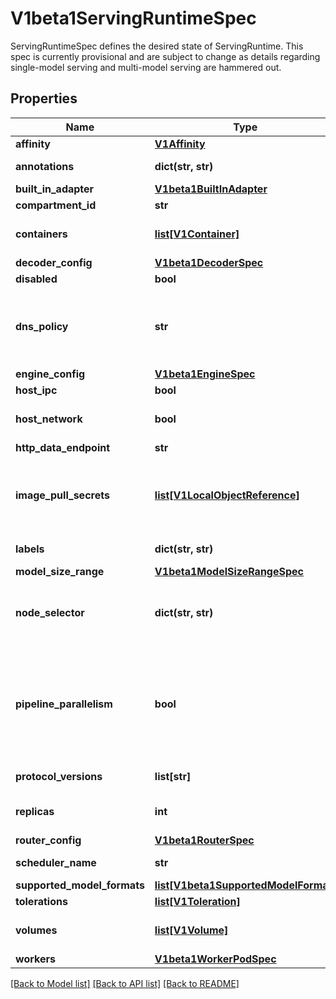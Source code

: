 # V1beta1ServingRuntimeSpec

ServingRuntimeSpec defines the desired state of ServingRuntime. This spec is currently provisional and are subject to change as details regarding single-model serving and multi-model serving are hammered out.

## Properties

| Name                 | Type                                                                                                    | Description                                                                                          | Notes      |
|----------------------|---------------------------------------------------------------------------------------------------------|------------------------------------------------------------------------------------------------------|------------|
| **affinity**         | [**V1Affinity**](https://github.com/kubernetes-client/python/blob/master/kubernetes/docs/V1Affinity.md) |                                                                                                      | [optional] |
| **annotations**      | **dict(str, str)**                                                                                      | Annotations that will be add to the pod. More info: http://kubernetes.io/docs/user-guide/annotations | [optional] |
| **built_in_adapter** | [**V1beta1BuiltInAdapter**](V1beta1BuiltInAdapter.md)                                                   |                                                                                                      | [optional] |
| **compartment_id**   | **str**                                                                                                 | The compartment ID to use for the serving runtime                                                    | [optional] |
| **containers**              | [**list[V1Container]**](https://github.com/kubernetes-client/python/blob/master/kubernetes/docs/V1Container.md)                       | List of containers belonging to the pod. Containers cannot currently be added or removed. There must be at least one container in a Pod. Cannot be updated.                                                                                                                                                                                                                                                                                                                                                                                                                    |
| **decoder_config**          | [**V1beta1DecoderSpec**](V1beta1DecoderSpec.md)                                                                                       |                                                                                                                                                                                                                                                                                                                                                                                                                                                                                                                                                                                | [optional] |
| **disabled**                | **bool**                                                                                                                              | Set to true to disable use of this runtime                                                                                                                                                                                                                                                                                                                                                                                                                                                                                                                                     | [optional] |
| **dns_policy**              | **str**                                                                                                                               | Set DNS policy for the pod. Defaults to \&quot;ClusterFirst\&quot;. Valid values are &#39;ClusterFirstWithHostNet&#39;, &#39;ClusterFirst&#39;, &#39;Default&#39; or &#39;None&#39;. DNS parameters given in DNSConfig will be merged with the policy selected with DNSPolicy. To have DNS options set along with hostNetwork, you have to specify DNS policy explicitly to &#39;ClusterFirstWithHostNet&#39;.                                                                                                                                                                 | [optional] |
| **engine_config**           | [**V1beta1EngineSpec**](V1beta1EngineSpec.md)                                                                                         |                                                                                                                                                                                                                                                                                                                                                                                                                                                                                                                                                                                | [optional] |
| **host_ipc**                | **bool**                                                                                                                              | Use the host&#39;s ipc namespace. Optional: Default to false.                                                                                                                                                                                                                                                                                                                                                                                                                                                                                                                  | [optional] |
| **host_network**            | **bool**                                                                                                                              | Host networking requested for this pod. Use the host&#39;s network namespace. If this option is set, the ports that will be used must be specified. Default to false.                                                                                                                                                                                                                                                                                                                                                                                                          | [optional] |
| **http_data_endpoint**      | **str**                                                                                                                               | HTTP endpoint for inferencing                                                                                                                                                                                                                                                                                                                                                                                                                                                                                                                                                  | [optional] |
| **image_pull_secrets**      | [**list[V1LocalObjectReference]**](https://github.com/kubernetes-client/python/blob/master/kubernetes/docs/V1LocalObjectReference.md) | ImagePullSecrets is an optional list of references to secrets in the same namespace to use for pulling any of the images used by this PodSpec. If specified, these secrets will be passed to individual puller implementations for them to use. More info: https://kubernetes.io/docs/concepts/containers/images#specifying-imagepullsecrets-on-a-pod                                                                                                                                                                                                                          | [optional] |
| **labels**                  | **dict(str, str)**                                                                                                                    | Labels that will be add to the pod. More info: http://kubernetes.io/docs/user-guide/labels                                                                                                                                                                                                                                                                                                                                                                                                                                                                                     | [optional] |
| **model_size_range**        | [**V1beta1ModelSizeRangeSpec**](V1beta1ModelSizeRangeSpec.md)                                                                         |                                                                                                                                                                                                                                                                                                                                                                                                                                                                                                                                                                                | [optional] |
| **node_selector**           | **dict(str, str)**                                                                                                                    | NodeSelector is a selector which must be true for the pod to fit on a node. Selector which must match a node&#39;s labels for the pod to be scheduled on that node. More info: https://kubernetes.io/docs/concepts/configuration/assign-pod-node/                                                                                                                                                                                                                                                                                                                              | [optional] |
| **pipeline_parallelism**    | **bool**                                                                                                                              | Enable pipeline parallelism for the runtime When pipeline parallelism is enabled, the runtime informs the model server to use pipeline parallelism for model inference with multiple compute nodes via Ray Cluster and vLLM only. The number of compute nodes is determined by the number of replicas in the Inference Service. The worker node will be minimum replica minus one, which is reserved for head node. This field is deprecated and will be removed in a future release. Please use the annotation \&quot;ome.io/deploymentMode: MultiNodeRayVLLM\&quot; instead. | [optional] |
| **protocol_versions**       | **list[str]**                                                                                                                         | Supported protocol versions (i.e. openAI or cohere or openInference-v1 or openInference-v2)                                                                                                                                                                                                                                                                                                                                                                                                                                                                                    | [optional] |
| **replicas**                | **int**                                                                                                                               | Configure the number of replicas in the Deployments generated by this ServingRuntime If specified, this overrides the podsPerRuntime configuration value                                                                                                                                                                                                                                                                                                                                                                                                                       | [optional] |
| **router_config**           | [**V1beta1RouterSpec**](V1beta1RouterSpec.md)                                                                                         |                                                                                                                                                                                                                                                                                                                                                                                                                                                                                                                                                                                | [optional] |
| **scheduler_name**          | **str**                                                                                                                               | If specified, the pod will be dispatched by specified scheduler. If not specified, the pod will be dispatched by default scheduler.                                                                                                                                                                                                                                                                                                                                                                                                                                            | [optional] |
| **supported_model_formats** | [**list[V1beta1SupportedModelFormat]**](V1beta1SupportedModelFormat.md)                                                               | Model formats and version supported by this runtime                                                                                                                                                                                                                                                                                                                                                                                                                                                                                                                            | [optional] |
| **tolerations**             | [**list[V1Toleration]**](https://github.com/kubernetes-client/python/blob/master/kubernetes/docs/V1Toleration.md)                     | If specified, the pod&#39;s tolerations.                                                                                                                                                                                                                                                                                                                                                                                                                                                                                                                                       | [optional] |
| **volumes**                 | [**list[V1Volume]**](https://github.com/kubernetes-client/python/blob/master/kubernetes/docs/V1Volume.md)                             | List of volumes that can be mounted by containers belonging to the pod. More info: https://kubernetes.io/docs/concepts/storage/volumes                                                                                                                                                                                                                                                                                                                                                                                                                                         | [optional] |
| **workers**                 | [**V1beta1WorkerPodSpec**](V1beta1WorkerPodSpec.md)                                                                                   |                                                                                                                                                                                                                                                                                                                                                                                                                                                                                                                                                                                | [optional] |

[[Back to Model list]](../README.md#documentation-for-models) [[Back to API list]](../README.md#documentation-for-api-endpoints) [[Back to README]](../README.md)
